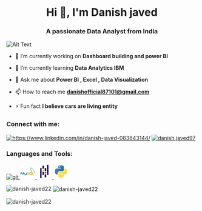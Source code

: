 <h1 align="center">Hi 👋, I'm Danish javed</h1>
<h3 align="center">A passionate Data Analyst from India</h3>

![Alt Text]((https://www.callcentrehelper.com/images/stories/2020/10/data-analysis-charts-760.png))



- 🔭 I’m currently working on **Dashboard building and power BI**

- 🌱 I’m currently learning **Data Analytics IBM**

- 💬 Ask me about **Power BI , Excel , Data Visualization**

- 📫 How to reach me **danishofficial87101@gmail.com**

- ⚡ Fun fact **I believe cars are living entity**

<h3 align="left">Connect with me:</h3>
<p align="left">
<a href="https://linkedin.com/in/https://www.linkedin.com/in/danish-javed-083843144/" target="blank"><img align="center" src="https://raw.githubusercontent.com/rahuldkjain/github-profile-readme-generator/master/src/images/icons/Social/linked-in-alt.svg" alt="https://www.linkedin.com/in/danish-javed-083843144/" height="30" width="40" /></a>
<a href="https://instagram.com/danish.javed97" target="blank"><img align="center" src="https://raw.githubusercontent.com/rahuldkjain/github-profile-readme-generator/master/src/images/icons/Social/instagram.svg" alt="danish.javed97" height="30" width="40" /></a>
</p>

<h3 align="left">Languages and Tools:</h3>
<p align="left"> <a href="https://git-scm.com/" target="_blank" rel="noreferrer"> <img src="https://www.vectorlogo.zone/logos/git-scm/git-scm-icon.svg" alt="git" width="40" height="40"/> </a> <a href="https://www.mysql.com/" target="_blank" rel="noreferrer"> <img src="https://raw.githubusercontent.com/devicons/devicon/master/icons/mysql/mysql-original-wordmark.svg" alt="mysql" width="40" height="40"/> </a> <a href="https://pandas.pydata.org/" target="_blank" rel="noreferrer"> <img src="https://raw.githubusercontent.com/devicons/devicon/2ae2a900d2f041da66e950e4d48052658d850630/icons/pandas/pandas-original.svg" alt="pandas" width="40" height="40"/> </a> <a href="https://www.python.org" target="_blank" rel="noreferrer"> <img src="https://raw.githubusercontent.com/devicons/devicon/master/icons/python/python-original.svg" alt="python" width="40" height="40"/> </a> </p>

<p><img align="left" src="https://github-readme-stats.vercel.app/api/top-langs?username=danish-javed22&show_icons=true&locale=en&layout=compact" alt="danish-javed22" /></p>

<p>&nbsp;<img align="center" src="https://github-readme-stats.vercel.app/api?username=danish-javed22&show_icons=true&locale=en" alt="danish-javed22" /></p>

<p><img align="center" src="https://github-readme-streak-stats.herokuapp.com/?user=danish-javed22&" alt="danish-javed22" /></p>

